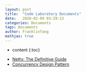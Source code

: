 ```yaml
---
layout: post
title:  "Code Laboratory Documents"
date:   2020-02-09 03:29:13
categories: Documents
tags: Documents
author: Franklinfang
mathjax: true
---
```

* content
{:toc}



- [Netty: The Definitive Guide](/Documents/Netty-The-Definitive-Guide)
- [Concurrency Design Pattern](/Documents/Concurrency-Design-Pattern)